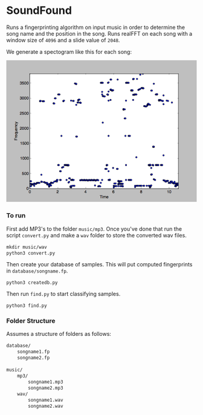 # SoundFound

Runs a fingerprinting algorithm on input music in order to determine the song name and the position in the song. Runs realFFT on each song with a window size of `4096` and a slide value of `2048`.

We generate a spectogram like this for each song:

![spectrogram](spectrogram.png)


### To run

First add MP3's to the folder `music/mp3`. Once you've done that run the script `convert.py` and make a `wav` folder to store the converted wav files.

	mkdir music/wav
	python3 convert.py

Then create your database of samples. This will put computed fingerprints in `database/songname.fp`.

	python3 createdb.py

Then run `find.py` to start classifying samples.

	python3 find.py


### Folder Structure
Assumes a structure of folders as follows:

	database/
		songname1.fp
		songname2.fp

	music/
		mp3/
			songname1.mp3
			songname2.mp3
		wav/
			songname1.wav
			songname2.wav

